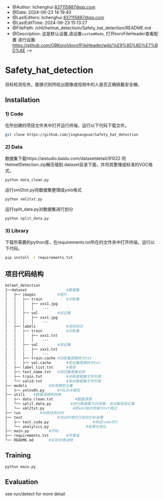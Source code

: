  * @Author: lichenghui 837115887@qq.com
 * @Date: 2024-06-23 14:19:40
 * @LastEditors: lichenghui 837115887@qq.com
 * @LastEditTime: 2024-06-23 15:13:27
 * @FilePath: /chli/helmat_detectioin/Safety_hat_detection/README.md
 * @Description: 这是默认设置,请设置`customMade`, 打开koroFileHeader查看配置 进行设置: https://github.com/OBKoro1/koro1FileHeader/wiki/%E9%85%8D%E7%BD%AE
-->
# Safety_hat_detection
目标检测任务，能够识别所给出图像或视频中的人是否正确佩戴安全帽。

## Installation
### 1) Code
在所创建的项目文件夹中打开运行终端，运行以下代码下载文件。
```bash
git clone https://github.com/jingkangxue/Safety_hat_detection
```
### 2) Data
数据集下载https://aistudio.baidu.com/datasetdetail/91022
将HelmetDetection.zip解压缩到.dataset目录下面，并将其整理成标准的VOC格式。
```bash
python data_clean.py
```
运行xml2txt.py将数据集整理成yolo格式
```bash
python xml2txt.py
```
运行split_data.py对数据集进行划分
```bash
python split_data.py
```
### 3) Library
下载所需要的python库，在requirements.txt所在的文件夹中打开终端，运行以下代码。
```bash
pip install -r requirements.txt
```
## 项目代码结构
```bash
helmet_detection
├──dataset					#数据集
│   ├── images			#图片
│   │   ├── train			#训练集
│   │   │   ├── xxx1.jpg	
│   │   │   │    ···
│   │   ├── val			#验证集
│   │   │   ├── xxx1.jpg
│   │   │   │    ···
│   ├── labels				#坐标标识
│   │   ├── train			#训练集
│   │   │   ├── xxx1.txt	
│   │   │   │    ···
│   │   ├── val			#验证集
│   │   │   ├── xxx1.txt
│   │   │   │    ···
│   │   ├── train.cache	#训练集图像转为txt
│   │   ├── val.cache		#验证集图像转为txt
│   ├── label_list.txt		#类别
│   ├── test_name.txt	#测试集图像名称
│   ├── train.txt			#训练数据集文件列表
│   └── valid.txt			#测试数据集文件列表
├── models			#所用模型合集
│   ├── yolov8n.py		#YOLOv8模型
├── utils	 #数据清理和转换
│   ├── data_clean.txt			#数据清理
│   └── split_data.py         #划分数据集为训练集、测试集和验证集
│   └── xml2txt.py	           #把xml格式转换为txt格式
├── run			#训练结构分析
├── test				#测试环境可行性和分析结果
│   ├── test_cuda.py					#测试cuda可行
│   └── analytics.py                 #结果可视化
├── main.py			#开始
├── requirements.txt		#所需库
└── README.md		#实现步骤说明
```
## Training
```bash
python main.py
```
## Evaluation
see run/detect for more detail
